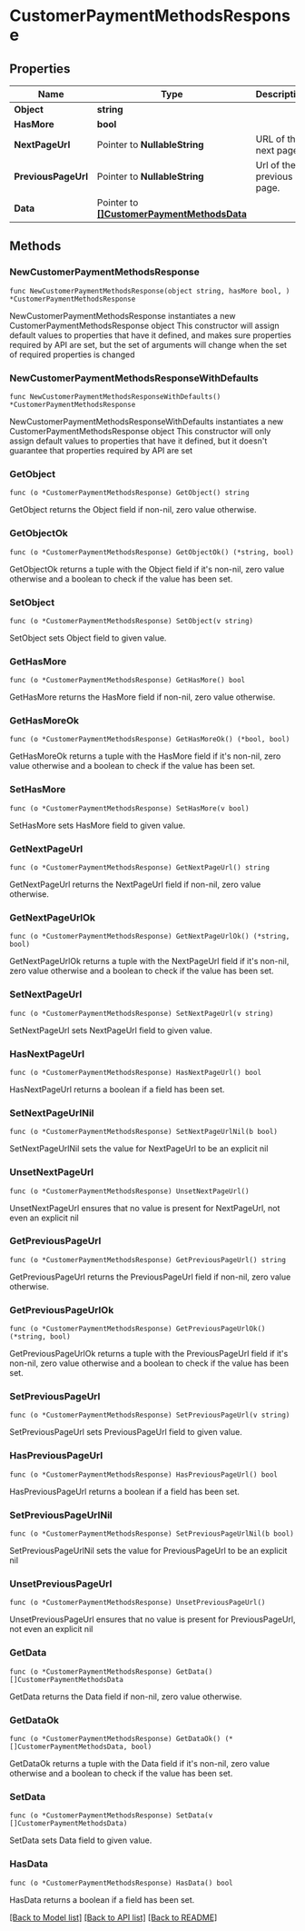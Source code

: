 # CustomerPaymentMethodsResponse

## Properties

Name | Type | Description | Notes
------------ | ------------- | ------------- | -------------
**Object** | **string** |  | 
**HasMore** | **bool** |  | 
**NextPageUrl** | Pointer to **NullableString** | URL of the next page. | [optional] 
**PreviousPageUrl** | Pointer to **NullableString** | Url of the previous page. | [optional] 
**Data** | Pointer to [**[]CustomerPaymentMethodsData**](CustomerPaymentMethodsData.md) |  | [optional] 

## Methods

### NewCustomerPaymentMethodsResponse

`func NewCustomerPaymentMethodsResponse(object string, hasMore bool, ) *CustomerPaymentMethodsResponse`

NewCustomerPaymentMethodsResponse instantiates a new CustomerPaymentMethodsResponse object
This constructor will assign default values to properties that have it defined,
and makes sure properties required by API are set, but the set of arguments
will change when the set of required properties is changed

### NewCustomerPaymentMethodsResponseWithDefaults

`func NewCustomerPaymentMethodsResponseWithDefaults() *CustomerPaymentMethodsResponse`

NewCustomerPaymentMethodsResponseWithDefaults instantiates a new CustomerPaymentMethodsResponse object
This constructor will only assign default values to properties that have it defined,
but it doesn't guarantee that properties required by API are set

### GetObject

`func (o *CustomerPaymentMethodsResponse) GetObject() string`

GetObject returns the Object field if non-nil, zero value otherwise.

### GetObjectOk

`func (o *CustomerPaymentMethodsResponse) GetObjectOk() (*string, bool)`

GetObjectOk returns a tuple with the Object field if it's non-nil, zero value otherwise
and a boolean to check if the value has been set.

### SetObject

`func (o *CustomerPaymentMethodsResponse) SetObject(v string)`

SetObject sets Object field to given value.


### GetHasMore

`func (o *CustomerPaymentMethodsResponse) GetHasMore() bool`

GetHasMore returns the HasMore field if non-nil, zero value otherwise.

### GetHasMoreOk

`func (o *CustomerPaymentMethodsResponse) GetHasMoreOk() (*bool, bool)`

GetHasMoreOk returns a tuple with the HasMore field if it's non-nil, zero value otherwise
and a boolean to check if the value has been set.

### SetHasMore

`func (o *CustomerPaymentMethodsResponse) SetHasMore(v bool)`

SetHasMore sets HasMore field to given value.


### GetNextPageUrl

`func (o *CustomerPaymentMethodsResponse) GetNextPageUrl() string`

GetNextPageUrl returns the NextPageUrl field if non-nil, zero value otherwise.

### GetNextPageUrlOk

`func (o *CustomerPaymentMethodsResponse) GetNextPageUrlOk() (*string, bool)`

GetNextPageUrlOk returns a tuple with the NextPageUrl field if it's non-nil, zero value otherwise
and a boolean to check if the value has been set.

### SetNextPageUrl

`func (o *CustomerPaymentMethodsResponse) SetNextPageUrl(v string)`

SetNextPageUrl sets NextPageUrl field to given value.

### HasNextPageUrl

`func (o *CustomerPaymentMethodsResponse) HasNextPageUrl() bool`

HasNextPageUrl returns a boolean if a field has been set.

### SetNextPageUrlNil

`func (o *CustomerPaymentMethodsResponse) SetNextPageUrlNil(b bool)`

 SetNextPageUrlNil sets the value for NextPageUrl to be an explicit nil

### UnsetNextPageUrl
`func (o *CustomerPaymentMethodsResponse) UnsetNextPageUrl()`

UnsetNextPageUrl ensures that no value is present for NextPageUrl, not even an explicit nil
### GetPreviousPageUrl

`func (o *CustomerPaymentMethodsResponse) GetPreviousPageUrl() string`

GetPreviousPageUrl returns the PreviousPageUrl field if non-nil, zero value otherwise.

### GetPreviousPageUrlOk

`func (o *CustomerPaymentMethodsResponse) GetPreviousPageUrlOk() (*string, bool)`

GetPreviousPageUrlOk returns a tuple with the PreviousPageUrl field if it's non-nil, zero value otherwise
and a boolean to check if the value has been set.

### SetPreviousPageUrl

`func (o *CustomerPaymentMethodsResponse) SetPreviousPageUrl(v string)`

SetPreviousPageUrl sets PreviousPageUrl field to given value.

### HasPreviousPageUrl

`func (o *CustomerPaymentMethodsResponse) HasPreviousPageUrl() bool`

HasPreviousPageUrl returns a boolean if a field has been set.

### SetPreviousPageUrlNil

`func (o *CustomerPaymentMethodsResponse) SetPreviousPageUrlNil(b bool)`

 SetPreviousPageUrlNil sets the value for PreviousPageUrl to be an explicit nil

### UnsetPreviousPageUrl
`func (o *CustomerPaymentMethodsResponse) UnsetPreviousPageUrl()`

UnsetPreviousPageUrl ensures that no value is present for PreviousPageUrl, not even an explicit nil
### GetData

`func (o *CustomerPaymentMethodsResponse) GetData() []CustomerPaymentMethodsData`

GetData returns the Data field if non-nil, zero value otherwise.

### GetDataOk

`func (o *CustomerPaymentMethodsResponse) GetDataOk() (*[]CustomerPaymentMethodsData, bool)`

GetDataOk returns a tuple with the Data field if it's non-nil, zero value otherwise
and a boolean to check if the value has been set.

### SetData

`func (o *CustomerPaymentMethodsResponse) SetData(v []CustomerPaymentMethodsData)`

SetData sets Data field to given value.

### HasData

`func (o *CustomerPaymentMethodsResponse) HasData() bool`

HasData returns a boolean if a field has been set.


[[Back to Model list]](../README.md#documentation-for-models) [[Back to API list]](../README.md#documentation-for-api-endpoints) [[Back to README]](../README.md)


